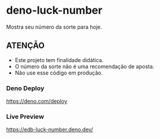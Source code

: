 # deno-luck-number

Mostra seu número da sorte para hoje.

## ATENÇÃO

- Este projeto tem finalidade didática.
- O número da sorte não é uma recomendação de aposta.
- Não use esse código em produção.

### Deno Deploy

https://deno.com/deploy

### Live Preview

https://edb-luck-number.deno.dev/
